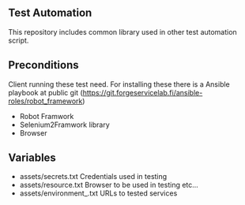 
Test Automation
---------------

This repository includes common library used in other test automation script.

Preconditions
-------------

Client running these test need. For installing these there is a Ansible playbook at public git (https://git.forgeservicelab.fi/ansible-roles/robot_framework)

+ Robot Framwork
+ Selenium2Framwork library
+ Browser

Variables
---------

+ assets/secrets.txt Credentials used in testing
+ assets/resource.txt Browser to be used in testing etc...  
+ assets/environment_<???>.txt URLs to tested services 

